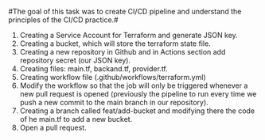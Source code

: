 #The goal of this task was to create CI/CD pipeline and understand the principles of the CI/CD practice.#
1. Creating a Service Account for Terraform and generate JSON key.
2. Creating a bucket, which will store the terraform state file.
3. Creating a new repository in Github and in Actions section add repository secret (our JSON key).
4. Creating files: main.tf, backand.tf, provider.tf.
5. Creating workflow file (.github/workflows/terraform.yml)
6. Modify the workflow so that the job will only be triggered whenever a new pull request is opened (previously the pipeline to run every time we push a new commit to the main branch in our repository).
7. Creating a branch called feat/add-bucket and modifying there the code of he main.tf to add a new bucket.
8. Open a pull request.
